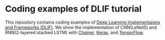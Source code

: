 # Coding examples of DLIF tutorial

This repository contains coding examples of [Deep Learning Implementaions and Frameworks (DLIF)](https://sites.google.com/site/dliftutorial/).
We show the implementation of CNN(LeNet5) and RNN(2-layered stacked LSTM) with [Chainer](http://chainer.org), [Keras](https://keras.io), and [TensorFlow](https://www.tensorflow.org).
